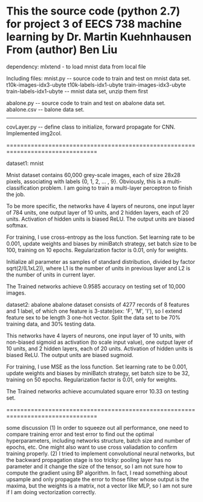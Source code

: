 This the source code (python 2.7) for project 3 of EECS 738 machine learning
by Dr. Martin Kuehnhausen
From (author) Ben Liu
================================================================================

dependency:
mlxtend - to load mnist data from local file

Including files:
mnist.py -- source code to train and test on mnist data set.
t10k-images-idx3-ubyte
t10k-labels-idx1-ubyte
train-images-idx3-ubyte
train-labels-idx1-ubyte
         -- mnist data set, unzip them first
         
abalone.py -- source code to train and test on abalone data set.
abalone.csv -- balone data set.

---------------------------

covLayer.py -- define class to initialize, forward propagate for CNN. Implemented img2col.

================================================================================

dataset1: mnist

Mnist dataset contains 60,000 grey-scale images, each of size 28x28 pixels, associating 
with labels {0, 1, 2, ... , 9}. Obviously, this is a multi-classification problem. I am 
going to train a multi-layer perceptron to finish the job. 

To be more specific, the networks have 4 layers of neurons, one input layer of 784 units,
one output layer of 10 units, and 2 hidden layers, each of 20 units. Activation of hidden
units is biased ReLU. The output units are biased softmax.

For training, I use cross-entropy as the loss function. Set learning rate to be 0.001,
update weights and biases by miniBatch strategy, set batch size to be 100, training on 10 
epochs. Regularization factor is 0.01, only for weights.

Initialize all parameter as samples of standard distribution, divided by factor 
sqrt(2/(L1xL2)), where L1 is the number of units in previous layer and L2 is the number of
units in current layer.

The Trained networks achieve 0.9585 accuracy on testing set of 10,000 images.

dataset2: abalone
abalone dataset consists of 4277 records of 8 features and 1 label, of which one feature is 
3-state(sex: 'F', 'M', 'I'), so I extend feature sex to be length 3 one-hot vector. Split 
the data set to be 70% training data, and 30% testing data.

This networks have 4 layers of neurons, one input layer of 10 units, with non-biased sigmoid
as activation (to scale input value), one output layer of 10 units, and 2 hidden layers, each
of 20 units. Activation of hidden units is biased ReLU. The output units are biased sugmoid.

For training, I use MSE as the loss function. Set learning rate to be 0.001, update weights 
and biases by miniBatch strategy, set batch size to be 32, training on 50 epochs. 
Regularization factor is 0.01, only for weights.

The Trained networks achieve accumulated square error 10.33 on testing set.

================================================================================

some discussion
(1) In order to squeeze out all performance, one need to compare training error and test error to 
find out the optimal hyperparameters, including networks structure, batch size and number of 
epochs, etc. One might also want to use cross valiadation to confirm training properly.
(2) I tried to implement convolutional neural networks, but the backward propagation stage is too tricky:
pooling layer has no parameter and it change the size of the tensor, so I am not sure how to compute the 
gradient using BP algorithm. In fact, I read something about upsample and only propagate the error to those
filter whose output is the maxima, but the weights is a matrix, not a vector like MLP, so I am not sure if I 
am doing vectorization correctly.





